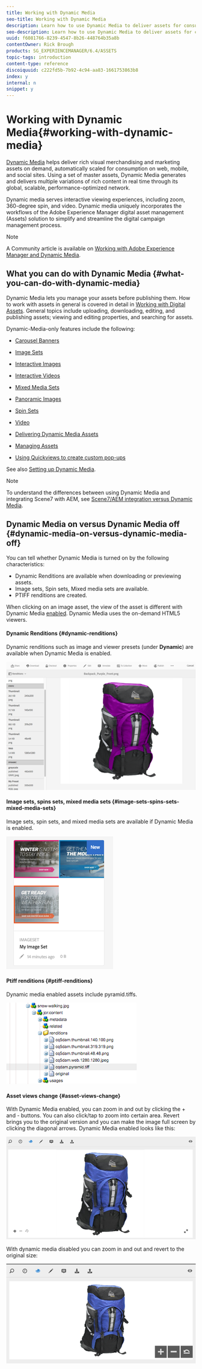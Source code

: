 ```yaml
---
title: Working with Dynamic Media
seo-title: Working with Dynamic Media
description: Learn how to use Dynamic Media to deliver assets for consumption on web, mobile, and social sites.
seo-description: Learn how to use Dynamic Media to deliver assets for consumption on web, mobile, and social sites.
uuid: f6081766-8239-4547-8b26-448764b35a8b
contentOwner: Rick Brough
products: SG_EXPERIENCEMANAGER/6.4/ASSETS
topic-tags: introduction
content-type: reference
discoiquuid: c222fd5b-7b92-4c94-aa83-1661753863b8
index: y
internal: n
snippet: y
---
```


# Working with Dynamic Media{#working-with-dynamic-media}

[Dynamic Media](http://www.adobe.com/solutions/web-experience-management/dynamic-media.html) helps deliver rich visual merchandising and marketing assets on demand, automatically scaled for consumption on web, mobile, and social sites. Using a set of master assets, Dynamic Media generates and delivers multiple variations of rich content in real time through its global, scalable, performance-optimized network.

Dynamic media serves interactive viewing experiences, including zoom, 360-degree spin, and video. Dynamic media uniquely incorporates the workflows of the Adobe Experience Manager digital asset management (Assets) solution to simplify and streamline the digital campaign management process.

>[!NOTE]
>
>A Community article is available on [Working with Adobe Experience Manager and Dynamic Media](https://helpx.adobe.com/experience-manager/using/aem_dynamic_media.html).

## What you can do with Dynamic Media {#what-you-can-do-with-dynamic-media}

Dynamic Media lets you manage your assets before publishing them. How to work with assets in general is covered in detail in [Working with Digital Assets](../../assets/using/managing-assets-touch-ui.md). General topics include uploading, downloading, editing, and publishing assets; viewing and editing properties, and searching for assets.

Dynamic-Media-only features include the following:

* [Carousel Banners](../../assets/using/carousel-banners.md)
* [Image Sets](../../assets/using/image-sets.md)
* [Interactive Images](../../assets/using/interactive-images.md)
* [Interactive Videos](../../assets/using/interactive-videos.md)
* [Mixed Media Sets](../../assets/using/mixed-media-sets.md)
* [Panoramic Images](../../assets/using/panoramic-images.md)  

* [Spin Sets](../../assets/using/spin-sets.md)
* [Video](../../assets/using/video.md)
* [Delivering Dynamic Media Assets](../../assets/using/delivering-dynamic-media-assets.md)
* [Managing Assets](../../assets/using/managing-assets.md)
* [Using Quickviews to create custom pop-ups](../../assets/using/custom-pop-ups.md)

See also [Setting up Dynamic Media](../../assets/using/administering-dynamic-media.md).

>[!NOTE]
>
>To understand the differences between using Dynamic Media and integrating Scene7 with AEM, see [Scene7/AEM integration versus Dynamic Media](../../sites/administering/using/scene7.md#scene7aemintegrationversusdynamicmedia).

## Dynamic Media on versus Dynamic Media off {#dynamic-media-on-versus-dynamic-media-off}

You can tell whether Dynamic Media is turned on by the following characteristics:

* Dynamic Renditions are available when downloading or previewing assets.
* Image sets, Spin sets, Mixed media sets are available.
* PTIFF renditions are created.

When clicking on an image asset, the view of the asset is different with Dynamic Media [enabled](../../assets/using/config-dynamic.md#enablingdynamicmedia). Dynamic Media uses the on-demand HTML5 viewers.

#### Dynamic Renditions {#dynamic-renditions}

Dynamic renditions such as image and viewer presets (under **Dynamic**) are available when Dynamic Media is enabled.

![](assets/chlimage_1-364.png) 

#### Image sets, spins sets, mixed media sets {#image-sets-spins-sets-mixed-media-sets}

Image sets, spin sets, and mixed media sets are available if Dynamic Media is enabled.

![](assets/chlimage_1-365.png) 

#### Ptiff renditions {#ptiff-renditions}

Dynamic media enabled assets include pyramid.tiffs.

![](assets/chlimage_1-366.png) 

#### Asset views change {#asset-views-change}

With Dynamic Media enabled, you can zoom in and out by clicking the + and - buttons. You can also click/tap to zoom into certain area. Revert brings you to the original version and you can make the image full screen by clicking the diagonal arrows. Dynamic Media enabled looks like this:

![](assets/chlimage_1-367.png)

With dynamic media disabled you can zoom in and out and revert to the original size:

![](assets/chlimage_1-368.png)

